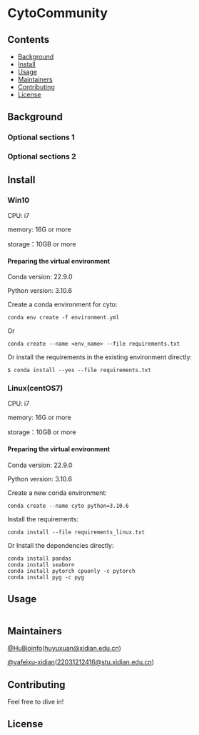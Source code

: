 # CytoCommunity

## Contents

- [Background](#background)
- [Install](#install)
- [Usage](#usage)
- [Maintainers](#maintainers)
- [Contributing](#contributing)
- [License](#license)

## Background

### Optional sections 1


### Optional sections 2


## Install

### Win10

CPU: i7

memory: 16G or more

storage：10GB or more

#### Preparing the virtual environment 

Conda version: 22.9.0

Python version: 3.10.6

Create a conda environment for cyto:

```
conda env create -f environment.yml
```

Or

```
conda create --name <env_name> --file requirements.txt
```

Or install the requirements in the existing environment directly:

```
$ conda install --yes --file requirements.txt
```
### Linux(centOS7)

CPU: i7

memory: 16G or more

storage：10GB or more

#### Preparing the virtual environment 

Conda version: 22.9.0

Python version: 3.10.6

Create a new conda environment:

```
conda create --name cyto python=3.10.6
```

Install the requirements:

```
conda install --file requirements_linux.txt
```

Or Install the dependencies directly:

```
conda install pandas
conda install seaborn
conda install pytorch cpuonly -c pytorch
conda install pyg -c pyg
```

## Usage

```
```

## Maintainers

[@HuBioinfo](https://github.com/huBioinfo)(huyuxuan@xidian.edu.cn)

[@yafeixu-xidian](https://github.com/yafeixu-xidian)(22031212416@stu.xidian.edu.cn)

## Contributing

Feel free to dive in!

## License

